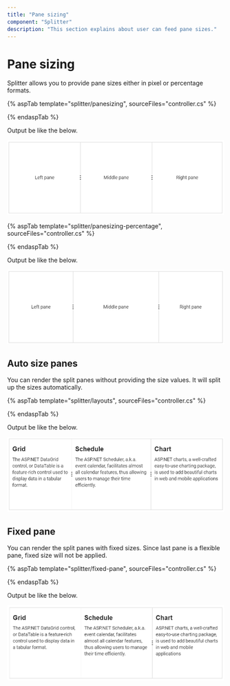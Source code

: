 ```yaml
---
title: "Pane sizing"
component: "Splitter"
description: "This section explains about user can feed pane sizes."
---
```


# Pane sizing

Splitter allows you to provide pane sizes either in pixel or percentage formats.

{% aspTab template="splitter/panesizing", sourceFiles="controller.cs" %}

{% endaspTab %}

Output be like the below.

![Pane Sizing](./images/panesizing.png)

{% aspTab template="splitter/panesizing-percentage", sourceFiles="controller.cs" %}

{% endaspTab %}

Output be like the below.

![Pane Sizing](./images/panesizing-percentage.png)

## Auto size panes

You can render the split panes without providing the size values. It will split up the sizes automatically.

{% aspTab template="splitter/layouts", sourceFiles="controller.cs" %}

{% endaspTab %}

Output be like the below.

![Auto size panes](./images/layouts.png)

## Fixed pane

You can render the split panes with fixed sizes. Since last pane is a flexible pane, fixed size will not be applied.

{% aspTab template="splitter/fixed-pane", sourceFiles="controller.cs" %}

{% endaspTab %}

Output be like the below.

![Fixed pane](./images/fixed-pane.png)